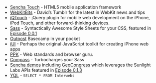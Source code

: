 * [Sencha Touch](http://sencha.com) - HTML5 mobile application framework
* [WebKitBits](http://www.webkitbits.com/) - David’s Tumblr for the latest in WebKit news and tips
* [jQTouch](http://jqtouch.com) - jQuery plugin for mobile web development on the iPhone, iPod Touch, and other forward-thinking devices.
* [Sass](http://sass-lang.com) - Syntactically Awesome Style Sheets for your CSS, featured in [Episode 0.0.1](http://thechangelog.com/post/254788034/episode-0-0-1-haml-sass-and-compass)
* [Outpost](http://productblog.37signals.com/products/2008/07/outpost.html) Basecamp in your pocket
* [iUI](http://code.google.com/p/iui/) - Perhaps the original JavaScript toolkit for creating iPhone web apps
* [PPK](http://www.quirksmode.org/) - Web standards and browser guru.
* [Compass](http://compass-style.org/) - Turbocharges your Sass
* [Sencha demos](http://www.sencha.com/products/touch/demos.php) including [GeoCongress](http://geocongress.us/) which leverages the Sunlight Labs APIs featured in [Episode 0.1.3](http://thechangelog.com/post/382418778/episode-0-1-3-civic-hacking-with-luigi-montanez-and-jere)
* [YQL](http://developer.yahoo.com/yql/) - `SELECT * FROM Interwebs`